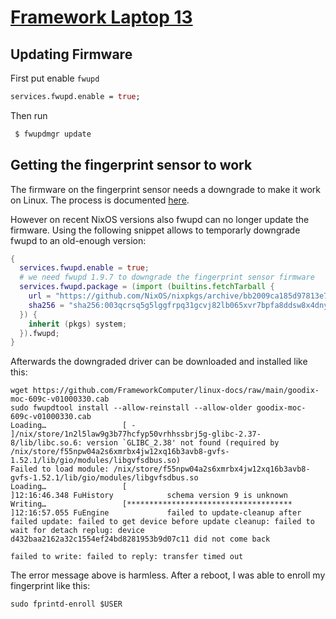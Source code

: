 # [Framework Laptop 13](https://frame.work/)

## Updating Firmware

First put enable `fwupd`

```nix
services.fwupd.enable = true;
```

Then run

```sh
 $ fwupdmgr update
```

## Getting the fingerprint sensor to work

The firmware on the fingerprint sensor needs a downgrade to make it work on Linux.
The process is documented [here](https://knowledgebase.frame.work/en_us/updating-fingerprint-reader-firmware-on-linux-for-13th-gen-and-amd-ryzen-7040-series-laptops-HJrvxv_za).

However on recent NixOS versions also fwupd can no longer update the firmware.
Using the following snippet allows to temporarly downgrade fwupd to an old-enough version:

```nix
{
  services.fwupd.enable = true;
  # we need fwupd 1.9.7 to downgrade the fingerprint sensor firmware
  services.fwupd.package = (import (builtins.fetchTarball {
    url = "https://github.com/NixOS/nixpkgs/archive/bb2009ca185d97813e75736c2b8d1d8bb81bde05.tar.gz";
    sha256 = "sha256:003qcrsq5g5lggfrpq31gcvj82lb065xvr7bpfa8ddsw8x4dnysk";
  }) {
    inherit (pkgs) system;
  }).fwupd;
}
```

Afterwards the downgraded driver can be downloaded and installed like this:

```
wget https://github.com/FrameworkComputer/linux-docs/raw/main/goodix-moc-609c-v01000330.cab
sudo fwupdtool install --allow-reinstall --allow-older goodix-moc-609c-v01000330.cab
Loading…                 [ -                                     ]/nix/store/1n2l5law9g3b77hcfyp50vrhhssbrj5g-glibc-2.37-8/lib/libc.so.6: version `GLIBC_2.38' not found (required by /nix/store/f55npw04a2s6xmrbx4jw12xq16b3avb8-gvfs-1.52.1/lib/gio/modules/libgvfsdbus.so)
Failed to load module: /nix/store/f55npw04a2s6xmrbx4jw12xq16b3avb8-gvfs-1.52.1/lib/gio/modules/libgvfsdbus.so
Loading…                 [                                       ]12:16:46.348 FuHistory            schema version 9 is unknown
Writing…                 [*************************************  ]12:16:57.055 FuEngine             failed to update-cleanup after failed update: failed to get device before update cleanup: failed to wait for detach replug: device d432baa2162a32c1554ef24bd8281953b9d07c11 did not come back

failed to write: failed to reply: transfer timed out
```

The error message above is harmless. After a reboot, I was able to enroll my fingerprint like this:

```
sudo fprintd-enroll $USER
```
